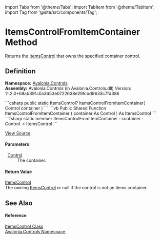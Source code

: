 import Tabs from '@theme/Tabs'; 
import TabItem from '@theme/TabItem'; 
import Tag from '@site/src/components/Tag'; 

# ItemsControlFromItemContainer Method


Returns the <a href="T_Avalonia_Controls_ItemsControl">ItemsControl</a> that owns the specified container control.



## Definition
**Namespace:** <a href="N_Avalonia_Controls">Avalonia.Controls</a>  
**Assembly:** Avalonia.Controls (in Avalonia.Controls.dll) Version: 11.2.0+68ab391c0a3653e0722638e29fcbd9633c7fd386

<Tabs groupId="api-code-preview">
<TabItem value="csharp" label="C#">
```csharp
public static ItemsControl? ItemsControlFromItemContainer(
	Control container
)
```
</TabItem>
<TabItem value="vb" label="VB">
```vb
Public Shared Function ItemsControlFromItemContainer ( 
	container As Control
) As ItemsControl
```
</TabItem>
<TabItem value="fsharp" label="F#">
```fsharp
static member ItemsControlFromItemContainer : 
        container : Control -> ItemsControl 
```
</TabItem>
</Tabs>



<a href="https://github.com/AvaloniaUI/Avalonia/tree/master/srcAvalonia.Controls/ItemsControl.cs#L334" title="View the source code">View Source</a>



#### Parameters
<dl><dt>  <a href="T_Avalonia_Controls_Control">Control</a></dt><dd>The container.</dd></dl>

#### Return Value
<a href="T_Avalonia_Controls_ItemsControl">ItemsControl</a>  
The owning <a href="T_Avalonia_Controls_ItemsControl">ItemsControl</a> or null if the control is not an items container.

## See Also


#### Reference
<a href="T_Avalonia_Controls_ItemsControl">ItemsControl Class</a>  
<a href="N_Avalonia_Controls">Avalonia.Controls Namespace</a>  
